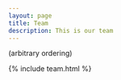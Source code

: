 ```yaml
---
layout: page
title: Team
description: This is our team
---
```


(arbitrary ordering)

{% include team.html %}

